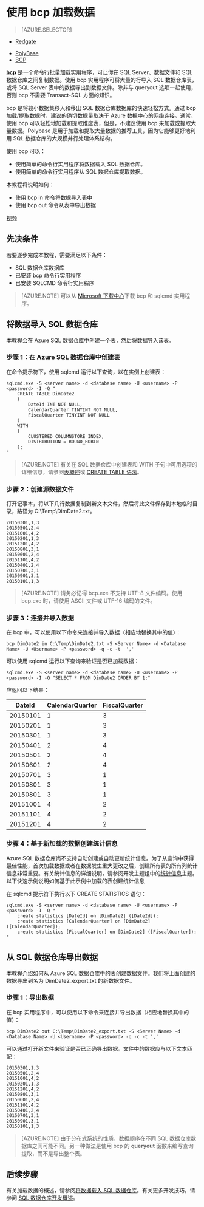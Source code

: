 <properties
    pageTitle="使用 bcp 将数据载入 SQL 数据仓库 | Azure"
    description="了解什么是 bcp，以及如何将它用于数据仓库方案。"
    services="sql-data-warehouse"
    documentationcenter="NA"
    author="twounder"
    manager="barbkess"
    editor="" />
<tags
    ms.assetid="f9467d11-fcd6-4131-a65a-2022d2c32d24"
    ms.service="sql-data-warehouse"
    ms.devlang="NA"
    ms.topic="get-started-article"
    ms.tgt_pltfrm="NA"
    ms.workload="data-services"
    ms.date="10/31/2016"
    wacn.date="03/20/2017"
    ms.author="mausher;barbkess" />  


# 使用 bcp 加载数据

> [AZURE.SELECTOR]
- [Redgate](/documentation/articles/sql-data-warehouse-load-with-redgate/)
<!-- Data Factory not supported on Azure.cn -->
<!-- - [Data Factory](/documentation/articles/sql-data-warehouse-get-started-load-with-azure-data-factory/) -->
- [PolyBase](/documentation/articles/sql-data-warehouse-get-started-load-with-polybase/)
- [BCP](/documentation/articles/sql-data-warehouse-load-with-bcp/)

**[bcp][bcp]** 是一个命令行批量加载实用程序，可让你在 SQL Server、数据文件和 SQL 数据仓库之间复制数据。使用 bcp 实用程序可将大量的行导入 SQL 数据仓库表，或将 SQL Server 表中的数据导出到数据文件。除非与 queryout 选项一起使用，否则 bcp 不需要 Transact-SQL 方面的知识。

bcp 是将较小数据集移入和移出 SQL 数据仓库数据库的快速轻松方式。通过 bcp 加载/提取数据时，建议的确切数据量取决于 Azure 数据中心的网络连接。通常，使用 bcp 可以轻松地加载和提取维度表，但是，不建议使用 bcp 来加载或提取大量数据。Polybase 是用于加载和提取大量数据的推荐工具，因为它能够更好地利用 SQL 数据仓库的大规模并行处理体系结构。

使用 bcp 可以：

* 使用简单的命令行实用程序将数据载入 SQL 数据仓库。
* 使用简单的命令行实用程序从 SQL 数据仓库提取数据。

本教程将说明如何：

* 使用 bcp in 命令将数据导入表中
* 使用 bcp out 命令从表中导出数据

[视频](https://channel9.msdn.com/Blogs/Azure/Loading-data-into-Azure-SQL-Data-Warehouse-with-BCP/player)

## 先决条件

若要逐步完成本教程，需要满足以下条件：

* SQL 数据仓库数据库
* 已安装 bcp 命令行实用程序
* 已安装 SQLCMD 命令行实用程序

> [AZURE.NOTE]
> 可以从 [Microsoft 下载中心][Microsoft Download Center]下载 bcp 和 sqlcmd 实用程序。
> 
> 

## 将数据导入 SQL 数据仓库

本教程会在 Azure SQL 数据仓库中创建一个表，然后将数据导入该表。

### 步骤 1：在 Azure SQL 数据仓库中创建表

在命令提示符下，使用 sqlcmd 运行以下查询，以在实例上创建表：


    sqlcmd.exe -S <server name> -d <database name> -U <username> -P <password> -I -Q "
        CREATE TABLE DimDate2
        (
            DateId INT NOT NULL,
            CalendarQuarter TINYINT NOT NULL,
            FiscalQuarter TINYINT NOT NULL
        )
        WITH
        (
            CLUSTERED COLUMNSTORE INDEX,
            DISTRIBUTION = ROUND_ROBIN
        );
    "

> [AZURE.NOTE]
> 有关在 SQL 数据仓库中创建表和 WITH 子句中可用选项的详细信息，请参阅[表概述][Table Overview]或 [CREATE TABLE 语法][CREATE TABLE syntax]。
> 
> 

### 步骤 2：创建源数据文件

打开记事本，将以下几行数据复制到新文本文件，然后将此文件保存到本地临时目录，路径为 C:\\Temp\\DimDate2.txt。


	20150301,1,3
	20150501,2,4
	20151001,4,2
	20150201,1,3
	20151201,4,2
	20150801,3,1
	20150601,2,4
	20151101,4,2
	20150401,2,4
	20150701,3,1
	20150901,3,1
	20150101,1,3

> [AZURE.NOTE]
> 请务必记得 bcp.exe 不支持 UTF-8 文件编码。使用 bcp.exe 时，请使用 ASCII 文件或 UTF-16 编码的文件。
> 
> 

### 步骤 3：连接并导入数据
在 bcp 中，可以使用以下命令来连接并导入数据（相应地替换其中的值）：

    bcp DimDate2 in C:\Temp\DimDate2.txt -S <Server Name> -d <Database Name> -U <Username> -P <password> -q -c -t  ','

可以使用 sqlcmd 运行以下查询来验证是否已加载数据：

    sqlcmd.exe -S <server name> -d <database name> -U <username> -P <password> -I -Q "SELECT * FROM DimDate2 ORDER BY 1;"


应返回以下结果：

| DateId | CalendarQuarter | FiscalQuarter |
| --- | --- | --- |
| 20150101 |1 |3 |
| 20150201 |1 |3 |
| 20150301 |1 |3 |
| 20150401 |2 |4 |
| 20150501 |2 |4 |
| 20150601 |2 |4 |
| 20150701 |3 |1 |
| 20150801 |3 |1 |
| 20150801 |3 |1 |
| 20151001 |4 |2 |
| 20151101 |4 |2 |
| 20151201 |4 |2 |

### 步骤 4：基于新加载的数据创建统计信息
Azure SQL 数据仓库尚不支持自动创建或自动更新统计信息。为了从查询中获得最佳性能，首次加载数据或者在数据发生重大更改之后，创建所有表的所有列统计信息非常重要。有关统计信息的详细说明，请参阅开发主题组中的[统计信息][Statistics]主题。以下快速示例说明如何基于此示例中加载的表创建统计信息

在 sqlcmd 提示符下执行以下 CREATE STATISTICS 语句：

    sqlcmd.exe -S <server name> -d <database name> -U <username> -P <password> -I -Q "
        create statistics [DateId] on [DimDate2] ([DateId]);
        create statistics [CalendarQuarter] on [DimDate2] ([CalendarQuarter]);
        create statistics [FiscalQuarter] on [DimDate2] ([FiscalQuarter]);
    "

## 从 SQL 数据仓库导出数据
本教程介绍如何从 Azure SQL 数据仓库中的表创建数据文件。我们将上面创建的数据导出到名为 DimDate2\_export.txt 的新数据文件。

### 步骤 1：导出数据
在 bcp 实用程序中，可以使用以下命令来连接并导出数据（相应地替换其中的值）：

    bcp DimDate2 out C:\Temp\DimDate2_export.txt -S <Server Name> -d <Database Name> -U <Username> -P <password> -q -c -t ','

可以通过打开新文件来验证是否已正确导出数据。文件中的数据应与以下文本匹配：

	20150301,1,3
	20150501,2,4
	20151001,4,2
	20150201,1,3
	20151201,4,2
	20150801,3,1
	20150601,2,4
	20151101,4,2
	20150401,2,4
	20150701,3,1
	20150901,3,1
	20150101,1,3

> [AZURE.NOTE]
> 由于分布式系统的性质，数据顺序在不同 SQL 数据仓库数据库之间可能不同。另一种做法是使用 bcp 的 **queryout** 函数来编写查询提取，而不是导出整个表。
> 
> 

## 后续步骤
有关加载数据的概述，请参阅[将数据载入 SQL 数据仓库][Load data into SQL Data Warehouse]。有关更多开发技巧，请参阅 [SQL 数据仓库开发概述][SQL Data Warehouse development overview]。

<!--Image references-->


<!--Article references-->

[Load data into SQL Data Warehouse]: /documentation/articles/sql-data-warehouse-overview-load/
[SQL Data Warehouse development overview]: /documentation/articles/sql-data-warehouse-overview-develop/
[Table Overview]: /documentation/articles/sql-data-warehouse-tables-overview/
[Statistics]: /documentation/articles/sql-data-warehouse-tables-statistics/

<!--MSDN references-->
[bcp]: https://msdn.microsoft.com/zh-cn/library/ms162802.aspx
[CREATE TABLE syntax]: https://msdn.microsoft.com/zh-cn/library/mt203953.aspx

<!--Other Web references-->
[Microsoft Download Center]: https://www.microsoft.com/download/details.aspx?id=36433

<!---HONumber=Mooncake_0313_2017-->
<!--Update_Description:update meta properties;wording update-->